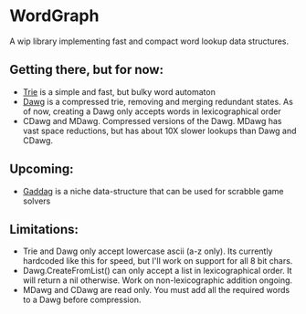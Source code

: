 # WordGraph

A wip library implementing fast and compact word lookup data structures.

## Getting there, but for now:

- [Trie](http://en.wikipedia.org/wiki/Trie) is a simple and fast, but bulky word automaton
- [Dawg](http://en.wikipedia.org/wiki/Deterministic_acyclic_finite_state_automaton) is a compressed trie, removing and merging redundant states. As of now, creating a Dawg only accepts words in lexicographical order
- CDawg and MDawg. Compressed versions of the Dawg. MDawg has vast space reductions, but has about 10X slower lookups than Dawg and CDawg.

## Upcoming:

- [Gaddag](http://en.wikipedia.org/wiki/GADDAG) is a niche data-structure that can be used for scrabble game solvers

## Limitations:
- Trie and Dawg only accept lowercase ascii (a-z only). Its currently hardcoded like this for speed, but I'll work on support for all 8 bit chars.
- Dawg.CreateFromList() can only accept a list in lexicographical order. It will return a nil otherwise. Work on non-lexicographic addition ongoing.
- MDawg and CDawg are read only. You must add all the required words to a Dawg before compression.
